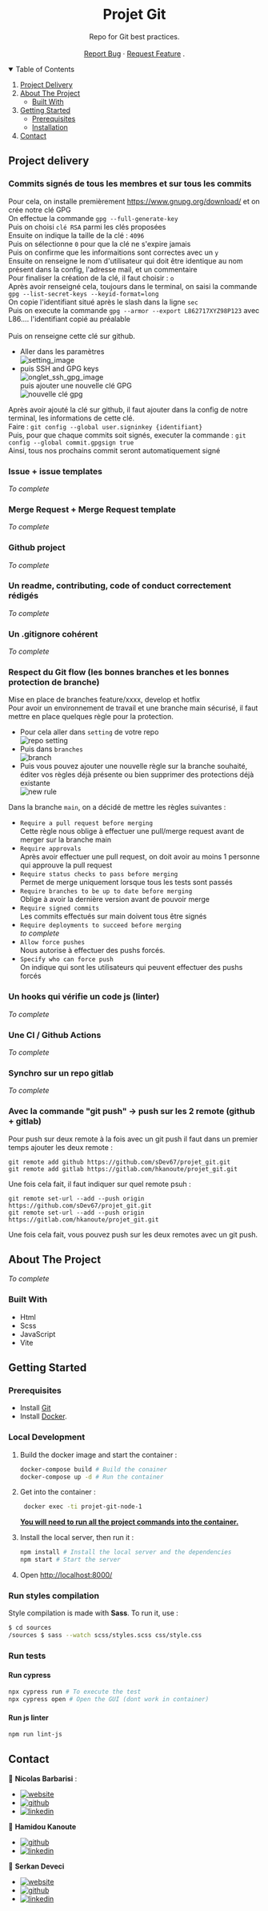 <br />
<p align="center">

  <h1 align="center">Projet Git</h3>

  <p align="center">
    Repo for Git best practices.
    <br />
    <br />
    <a href="https://github.com/sDev67/projet_git/issues/new?assignees=&labels=bug&template=bug_report.yml&title=%5BBug%5D%3A+">Report Bug</a>
    ·
    <a href="https://github.com/sDev67/projet_git/issues/new?assignees=&labels=feature&template=feature_request.yml&title=%5BFEATURE%5D%3A+">Request Feature</a>
    .
  </p>
</p>

<!-- TABLE OF CONTENTS -->
<details open="open">
  <summary>Table of Contents</summary>
  <ol>
    <li>
      <a href="#project-delivery">Project Delivery</a>
    </li>
    <li>
      <a href="#about-the-project">About The Project</a>
      <ul>
        <li><a href="#built-with">Built With</a></li>
      </ul>
    </li>
    <li>
      <a href="#getting-started">Getting Started</a>
      <ul>
        <li><a href="#prerequisites">Prerequisites</a></li>
        <li><a href="#installation">Installation</a></li>
      </ul>
    </li>
    <li><a href="#contact">Contact</a></li>
  </ol>
</details>

## Project delivery

### Commits signés de tous les membres et sur tous les commits
Pour cela, on installe premièrement https://www.gnupg.org/download/ et on crée notre clé GPG<br>
On effectue la commande `gpg --full-generate-key` <br>
Puis on choisi `clé RSA` parmi les clés proposées <br>
Ensuite on indique la taille de la clé : `4096` <br>
Puis on sélectionne `0` pour que la clé ne s'expire jamais <br>
Puis on confirme que les informaitions sont correctes avec un `y` <br>
Ensuite on renseigne le nom d'utilisateur qui doit être identique au nom présent dans la config, l'adresse mail, et un commentaire <br>
Pour finaliser la création de la clé, il faut choisir : `o` <br>
Après avoir renseigné cela, toujours dans le terminal, on saisi la commande `gpg --list-secret-keys --keyid-format=long` <br>
On copie l'identifiant situé après le slash dans la ligne `sec` <br>
Puis on execute la commande `gpg --armor --export L862717XYZ98P123` avec L86.... l'identifiant copié au préalable <br> <br>
Puis on renseigne cette clé sur github. <br>
  - Aller dans les paramètres <br>
![setting_image](./images/screen_setting.PNG) <br> 
  - puis SSH and GPG keys <br>
![onglet_ssh_gpg_image](./images/screen_onglet_ssh_gpg.PNG)<br> 
puis ajouter une nouvelle clé GPG <br>
![nouvelle clé gpg](./images/screen_new_gpg_key.PNG) <br>

Après avoir ajouté la clé sur github, il faut ajouter dans la config de notre terminal, les informations de cette clé. <br>
Faire : `git config --global user.signinkey {identifiant}` <br>
Puis, pour que chaque commits soit signés, executer la commande : `git config --global commit.gpgsign true` <br>
Ainsi, tous nos prochains commit seront automatiquement signé

### Issue + issue templates
*To complete*
### Merge Request + Merge Request template
*To complete*
### Github project
*To complete*
### Un readme, contributing, code of conduct correctement rédigés
*To complete*
### Un .gitignore cohérent
*To complete*
### Respect du Git flow (les bonnes branches et les bonnes protection de branche)
Mise en place de branches feature/xxxx, develop et hotfix <br>
Pour avoir un environnement de travail et une branche main sécurisé, il faut mettre en place quelques règle pour la protection. <br>
  - Pour cela aller dans `setting` de votre repo <br>
![repo setting](./images/screen_repo_setting.PNG) <br>
  - Puis dans `branches` <br>
![branch](./images/screen_branch.PNG) <br>
  - Puis vous pouvez ajouter une nouvelle règle sur la branche souhaité, éditer vos règles déjà présente ou bien supprimer des protections déjà existante <br>
![new rule](./images/screen_new_rule.PNG) <br>

Dans la branche `main`, on a décidé de mettre les règles suivantes : <br>
- `Require a pull request before merging` <br>
Cette règle nous oblige à effectuer une pull/merge request avant de merger sur la branche main <br>
- `Require approvals` <br>
Après avoir effectuer une pull request, on doit avoir au moins 1 personne qui approuve la pull request <br>
- `Require status checks to pass before merging` <br>
Permet de merge uniquement lorsque tous les tests sont passés <br>
- `Require branches to be up to date before merging` <br>
Oblige à avoir la dernière version avant de pouvoir merge <br>
- `Require signed commits` <br>
Les commits effectués sur main doivent tous être signés <br>
- `Require deployments to succeed before merging` <br>
*to complete* <br>
- `Allow force pushes` <br>
Nous autorise à effectuer des pushs forcés. <br>
- `Specify who can force push` <br>
On indique qui sont les utilisateurs qui peuvent effectuer des pushs forcés <br>

### Un hooks qui vérifie un code js (linter) 
*To complete*

### Une CI / Github Actions
*To complete*

### Synchro sur un repo gitlab
*To complete*

### Avec la commande "git push" -> push sur les 2 remote (github + gitlab)
Pour push sur deux remote à la fois avec un git push il faut dans un premier temps ajouter les deux remote : 
```
git remote add github https://github.com/sDev67/projet_git.git
git remote add gitlab https://gitlab.com/hkanoute/projet_git.git
```
Une fois cela fait, il faut indiquer sur quel remote psuh : 
```
git remote set-url --add --push origin https://github.com/sDev67/projet_git.git
git remote set-url --add --push origin https://gitlab.com/hkanoute/projet_git.git
```
Une fois cela fait, vous pouvez push sur les deux remotes avec un git push.

## About The Project

*To complete*

### Built With

- Html
- Scss
- JavaScript
- Vite

<!-- GETTING STARTED -->

## Getting Started

### Prerequisites

- Install [Git](https://git-scm.com/)
- Install [Docker](https://www.docker.com/).

### Local Development

1. Build the docker image and start the container :

    ```bash
    docker-compose build # Build the conainer
    docker-compose up -d # Run the container
    ```

2. Get into the container :

   ```bash
    docker exec -ti projet-git-node-1
    ```

    <b style="text-decoration: underline;">You will need to run all the project commands into the container.</b>

3. Install the local server, then run it :

    ```bash
    npm install # Install the local server and the dependencies
    npm start # Start the server
    ```

4. Open [http://localhost:8000/](http://localhost:8000/)

### Run styles compilation

Style compilation is made with **Sass**. To run it, use :

```bash
$ cd sources
/sources $ sass --watch scss/styles.scss css/style.css
```

### Run tests

#### Run cypress

```bash
npx cypress run # To execute the test
npx cypress open # Open the GUI (dont work in container)
```

#### Run js linter

```bash
npm run lint-js
```

<!-- CONTACT -->

## Contact

👤 **Nicolas Barbarisi** :

- [![website](https://img.shields.io/badge/website-2300843e?style=for-the-badge&logo=ko-fi&logoColor=white)](https://nicolas-barbarisi.com)
- [![github](https://img.shields.io/badge/ChrisBradford2-100000?style=for-the-badge&logo=github&logoColor=white)](https://github.com/ChrisBradford2)
- [![linkedin](https://img.shields.io/badge/nicolas_barbarisi-0A66C2?style=for-the-badge&logo=linkedin&logoColor=white)](https://www.linkedin.com/in/nicolas-barbarisi-a4a97a193/)

👤 **Hamidou Kanoute**

- [![github](https://img.shields.io/badge/hkanoute-100000?style=for-the-badge&logo=github&logoColor=white)](https://github.com/hkanoute)
- [![linkedin](https://img.shields.io/badge/Hamidou_Kanoute-0A66C2?style=for-the-badge&logo=linkedin&logoColor=white)](https://www.linkedin.com/in/hamidou-kanoute/)

👤 **Serkan Deveci**

- [![website](https://img.shields.io/badge/website-2300843e?style=for-the-badge&logo=ko-fi&logoColor=white)](http://serkan-deveci.herokuapp.com/fr)
- [![github](https://img.shields.io/badge/sDev67-100000?style=for-the-badge&logo=github&logoColor=white)](https://github.com/ChrisBradford2)
- [![linkedin](https://img.shields.io/badge/Serkan_Deveci-0A66C2?style=for-the-badge&logo=linkedin&logoColor=white)](https://www.linkedin.com/in/serkan-deveci-6086aa217/)
